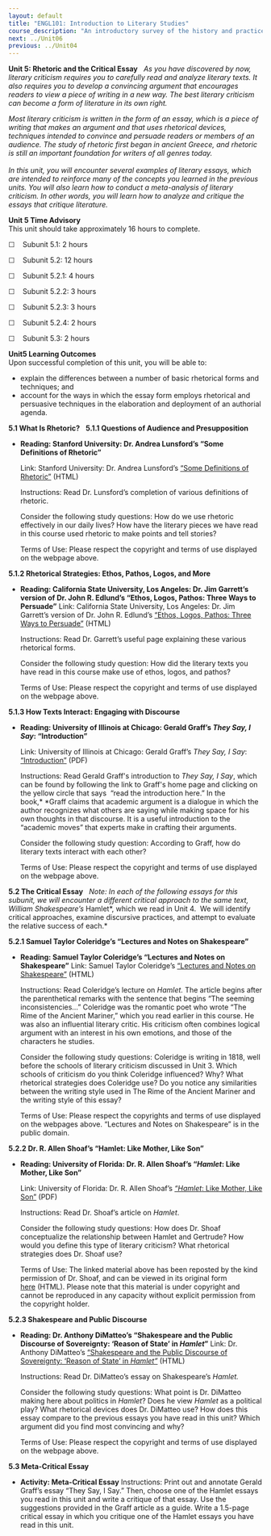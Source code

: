 ```yaml
---
layout: default
title: "ENGL101: Introduction to Literary Studies"
course_description: "An introductory survey of the history and practice of English literary and cultural expression, exploring the major genres of poetry, the novel, drama, and the critical essay."
next: ../Unit06
previous: ../Unit04
---
```

**Unit 5: Rhetoric and the Critical Essay** <span id="5"></span> 
*As you have discovered by now, literary criticism requires you to
carefully read and analyze literary texts. It also requires you to
develop a convincing argument that encourages readers to view a piece of
writing in a new way. The best literary criticism can become a form of
literature in its own right.*  
  
 *Most literary criticism is written in the form of an essay, which is a
piece of writing that makes an argument and that uses rhetorical
devices, techniques intended to convince and persuade readers or members
of an audience. The study of rhetoric first began in ancient Greece, and
rhetoric is still an important foundation for writers of all genres
today.*  
    
 *In this unit, you will encounter several examples of literary essays,
which are intended to reinforce many of the concepts you learned in the
previous units. You will also learn how to conduct a meta-analysis of
literary criticism. In other words, you will learn how to analyze and
critique the essays that critique literature.*

**Unit 5 Time Advisory**  
This unit should take approximately 16 hours to complete.  
  
 ☐    Subunit 5.1: 2 hours  
  
 ☐    Subunit 5.2: 12 hours

  
 ☐    Subunit 5.2.1: 4 hours  
  
 ☐    Subunit 5.2.2: 3 hours  
  
 ☐    Subunit 5.2.3: 3 hours  
  
 ☐    Subunit 5.2.4: 2 hours

  
 ☐    Subunit 5.3: 2 hours

**Unit5 Learning Outcomes**  
Upon successful completion of this unit, you will be able to:
-   explain the differences between a number of basic rhetorical forms
    and techniques; and
-   account for the ways in which the essay form employs rhetorical and
    persuasive techniques in the elaboration and deployment of an
    authorial agenda.

**5.1 What Is Rhetoric?** <span id="5.1"></span> 
**5.1.1 Questions of Audience and Presupposition** <span
id="5.1.1"></span> 
-   **Reading: Stanford University: Dr. Andrea Lunsford’s “Some
    Definitions of Rhetoric”**

    Link: Stanford University: Dr. Andrea Lunsford’s [“Some Definitions
    of
    Rhetoric”](https://web.archive.org/web/20130825104402/http://www.stanford.edu/dept/english/courses/sites/lunsford/pages/defs.htm) (HTML)  
      
     Instructions: Read Dr. Lunsford’s completion of various definitions
    of rhetoric.  
      
     Consider the following study questions: How do we use rhetoric
    effectively in our daily lives? How have the literary pieces we have
    read in this course used rhetoric to make points and tell stories?  
      
     Terms of Use: Please respect the copyright and terms of use
    displayed on the webpage above.

**5.1.2 Rhetorical Strategies: Ethos, Pathos, Logos, and More** <span
id="5.1.2"></span> 
-   **Reading: California State University, Los Angeles: Dr. Jim
    Garrett’s version of Dr. John R. Edlund’s “Ethos, Logos, Pathos:
    Three Ways to Persuade”**
    Link: California State University, Los Angeles: Dr. Jim Garrett’s
    version of Dr. John R. Edlund’s [“Ethos, Logos, Pathos: Three Ways
    to
    Persuade”](http://www.calstatela.edu/faculty/jgarret/3waypers.htm) (HTML)  
      
     Instructions: Read Dr. Garrett’s useful page explaining these
    various rhetorical forms.  
      
     Consider the following study question: How did the literary texts
    you have read in this course make use of ethos, logos, and pathos?  
      
     Terms of Use: Please respect the copyright and terms of use
    displayed on the webpage above.

**5.1.3 How Texts Interact: Engaging with Discourse** <span
id="5.1.3"></span> 
-   **Reading: University of Illinois at Chicago: Gerald Graff’s *They
    Say, I Say*: “Introduction”**

    Link: University of Illinois at Chicago: Gerald Graff’s *They Say, I
    Say*:
    [“Introduction”](http://tigger.uic.edu/~ggraff/Gerald_Graff,_Ph.D./home.html) (PDF)  
      
     Instructions: Read Gerald Graff's introduction to *They Say, I
    Say*, which can be found by following the link to Graff's home page
    and clicking on the yellow circle that says  “read the introduction
    here.” In the book,* *Graff claims that academic argument is a
    dialogue in which the author recognizes what others are saying while
    making space for his own thoughts in that discourse. It is a useful
    introduction to the “academic moves” that experts make in crafting
    their arguments.  
      
     Consider the following study question: According to Graff, how do
    literary texts interact with each other?  
      
     Terms of Use: Please respect the copyright and terms of use
    displayed on the webpage above.

**5.2 The Critical Essay** <span id="5.2"></span> 
*Note: In each of the following essays for this subunit, we will
encounter a different critical approach to the same text, William
Shakespeare’s* Hamlet*, which we read in Unit 4.  We will identify
critical approaches, examine discursive practices, and attempt to
evaluate the relative success of each.*

**5.2.1 Samuel Taylor Coleridge’s “Lectures and Notes on Shakespeare”**
<span id="5.2.1"></span> 
-   **Reading: Samuel Taylor Coleridge’s “Lectures and Notes on
    Shakespeare”**
    Link: Samuel Taylor Coleridge’s [“Lectures and Notes on
    Shakespeare”](http://shakespearean.org.uk/ham1-col.htm) (HTML)  
      
     Instructions: Read Coleridge’s lecture on *Hamlet.* The article
    begins after the parenthetical remarks with the sentence that begins
    “The seeming inconsistencies…” Coleridge was the romantic poet who
    wrote “The Rime of the Ancient Mariner,” which you read earlier in
    this course. He was also an influential literary critic. His
    criticism often combines logical argument with an interest in his
    own emotions, and those of the characters he studies.  
      
     Consider the following study questions: Coleridge is writing in
    1818, well before the schools of literary criticism discussed in
    Unit 3. Which schools of criticism do you think Coleridge
    influenced? Why? What rhetorical strategies does Coleridge use? Do
    you notice any similarities between the writing style used in The
    Rime of the Ancient Mariner and the writing style of this essay?  
      
     Terms of Use: Please respect the copyrights and terms of use
    displayed on the webpages above. “Lectures and Notes on Shakespeare”
    is in the public domain.

**5.2.2 Dr. R. Allen Shoaf’s “Hamlet: Like Mother, Like Son”** <span
id="5.2.2"></span> 
-   **Reading: University of Florida: Dr. R. Allen Shoaf’s “*Hamlet*:
    Like Mother, Like Son”**

    Link: University of Florida: Dr. R. Allen Shoaf’s [*“Hamlet*: Like
    Mother, Like
    Son”](https://resources.saylor.org/archived/wp-content/uploads/2011/02/Hamlet-and-Sons.pdf)
    (PDF)  
      
     Instructions: Read Dr. Shoaf’s article on *Hamlet*.  
      
     Consider the following study questions: How does Dr. Shoaf
    conceptualize the relationship between Hamlet and Gertrude? How
    would you define this type of literary criticism? What rhetorical
    strategies does Dr. Shoaf use?  
      
     Terms of Use: The linked material above has been reposted by the
    kind permission of Dr. Shoaf, and can be viewed in its original form
    [here](http://www.clas.ufl.edu/users/ras/shake/hamlet.pdf) (HTML).
    Please note that this material is under copyright and cannot be
    reproduced in any capacity without explicit permission from the
    copyright holder.

**5.2.3 Shakespeare and Public Discourse** <span id="5.2.3"></span> 
-   **Reading: Dr. Anthony DiMatteo’s “Shakespeare and the Public
    Discourse of Sovereignty: ‘Reason of State’ in *Hamlet*”**
    Link: Dr. Anthony DiMatteo’s [“Shakespeare and the Public Discourse
    of Sovereignty: ‘Reason of State’ in
    *Hamlet”*](http://extra.shu.ac.uk/emls/10-2/mattshak.htm) (HTML)  
      
     Instructions: Read Dr. DiMatteo’s essay on Shakespeare’s
    *Hamlet.*  
      
     Consider the following study questions: What point is Dr. DiMatteo
    making here about politics in *Hamlet*? Does he view *Hamlet* as a
    political play? What rhetorical devices does Dr. DiMatteo use? How
    does this essay compare to the previous essays you have read in this
    unit? Which argument did you find most convincing and why?  
      
     Terms of Use: Please respect the copyright and terms of use
    displayed on the webpage above.

**5.3 Meta-Critical Essay** <span id="5.3"></span> 
-   **Activity: Meta-Critical Essay**
    Instructions: Print out and annotate Gerald Graff’s essay “They Say,
    I Say.” Then, choose one of the Hamlet essays you read in this unit
    and write a critique of that essay. Use the suggestions provided in
    the Graff article as a guide. Write a 1.5-page critical essay in
    which you critique one of the Hamlet essays you have read in this
    unit.


